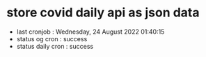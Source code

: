 # store covid daily api as json data

- last cronjob : Wednesday, 24 August 2022 01:40:15
- status og cron : success
- status daily cron : success
      
      